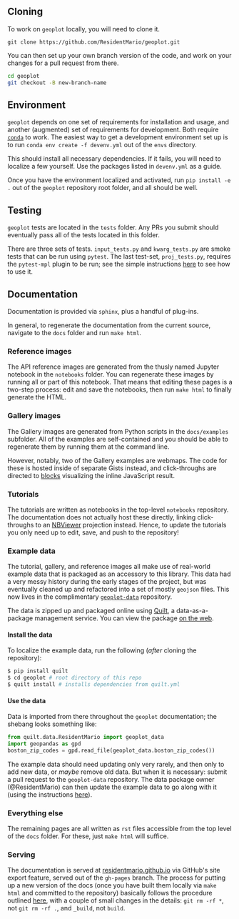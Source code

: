## Cloning

To work on `geoplot` locally, you will need to clone it.

```git
git clone https://github.com/ResidentMario/geoplot.git
```

You can then set up your own branch version of the code, and
 work on your changes for a pull request from there.

```bash
cd geoplot
git checkout -B new-branch-name
```



## Environment

`geoplot` depends on one set of requirements for installation and usage, and another (augmented) set of requirements 
for development. Both require [`conda`](https://conda.io/) to work. The easiest way to get a development environment 
set up is to run `conda env create -f devenv.yml` out of the `envs` directory.

This should install all necessary dependencies. If it fails, you will need to localize a few yourself. Use the 
packages listed in `devenv.yml` as a guide.

Once you have the environment localized and activated, run `pip install -e .` out of the `geoplot` repository root 
folder, and all should be well.

## Testing

`geoplot` tests are located in the `tests` folder. Any PRs you submit should eventually pass all of the tests located
 in this folder.
 
There are three sets of tests. `input_tests.py` and `kwarg_tests.py` are smoke tests that can be run using 
`pytest`. The last test-set, `proj_tests.py`, requires the `pytest-mpl` plugin to be run; see the simple instructions
[here](https://github.com/matplotlib/pytest-mpl#using) to see how to use it.

## Documentation

Documentation is provided via `sphinx`, plus a handful of plug-ins.

In general, to regenerate the documentation from the current source, navigate to the `docs` folder and run `make html`.

### Reference images
The API reference images are generated from the thusly named Jupyter notebook in the `notebooks` folder. You can 
regenerate these images by running all or part of this notebook. That means that editing these pages is a two-step 
process: edit and save the notebooks, then run `make html` to finally generate the HTML.

### Gallery images
The Gallery images are generated from Python scripts in the `docs/examples` subfolder. All of the examples are 
self-contained and you should be able to regenerate them by running them at the command line.

However, notably, two of the Gallery examples are webmaps. The code for these is hosted inside of separate Gists 
instead, and click-throughs are directed to [blocks](http://bl.ocks.org/) visualizing the inline JavaScript result.

### Tutorials

The tutorials are written as notebooks in the top-level `notebooks` repository. The documentation does not actually 
host these directly, linking click-throughs to an [NBViewer](http://nbviewer.jupyter.org/) projection instead. Hence, 
to update the tutorials you only need up to edit, save, and push to the repository!

### Example data

The tutorial, gallery, and reference images all make use of real-world example data that is packaged as an accessory to 
this library. This data had a very messy history during the early stages of the project, but was eventually cleaned 
up and refactored into a set of mostly `geojson` files. This now lives in the complimentary 
[`geoplot-data`](https://github.com/ResidentMario/geoplot-data) repository.

The data is zipped up and packaged online using [Quilt](https://quiltdata.com/package/ResidentMario/geoplot_data), a
data-as-a-package management service. You can view the package [on the web](https://quiltdata.com/package/ResidentMario/geoplot_data).

#### Install the data

To localize the example data, run the following (*after* cloning the repository):

```sh
$ pip install quilt
$ cd geoplot # root directory of this repo
$ quilt install # installs dependencies from quilt.yml
```

#### Use the data
Data is imported from there throughout the `geoplot` documentation; the shebang looks something like:

```python
from quilt.data.ResidentMario import geoplot_data
import geopandas as gpd
boston_zip_codes = gpd.read_file(geoplot_data.boston_zip_codes())
```

The example data should need updating only very rarely, and then only to add new data, or *maybe* remove old data. 
But when it is necessary: submit a pull request to the `geoplot-data` repository. The data package owner 
(@ResidentMario) can then update the example data to go along with it (using the instructions [here](https://docs.quiltdata.com/)).

### Everything else
The remaining pages are all written as `rst` files accessible from the top level of the `docs` folder. For these, 
just `make html` will suffice.

 ### Serving 

The documentation is served at [residentmario.github.io](https://residentmario.github.io/geoplot/index.html) via 
GitHub's site export feature, served out of the `gh-pages` branch. The process for putting up a new version of the 
docs (once you have built them locally via `make html` and committed to the repository) basically follows the 
procedure outlined [here](http://www.willmcginnis.com/2016/02/29/automating-documentation-workflow-with-sphinx-and-github-pages/),
with a couple of small changes in the details: `git rm -rf *`, not `git rm -rf .`, and `_build`, not `build`.
